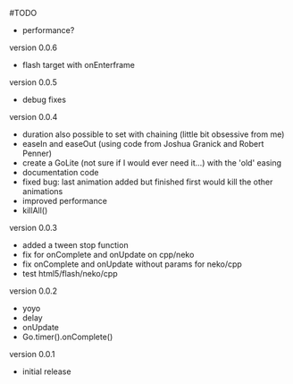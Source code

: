 #TODO
* performance?

version 0.0.6
* flash target with onEnterframe

version 0.0.5
* debug fixes

version 0.0.4
* duration also possible to set with chaining (little bit obsessive from me)
* easeIn and easeOut (using code from Joshua Granick and Robert Penner)
* create a GoLite (not sure if I would ever need it...) with the 'old' easing
* documentation code
* fixed bug: last animation added but finished first would kill the other animations
* improved performance 
* killAll()

version 0.0.3
* added a tween stop function 
* fix for onComplete and onUpdate on cpp/neko
* fix onComplete and onUpdate without params for neko/cpp
* test html5/flash/neko/cpp

version 0.0.2
* yoyo
* delay
* onUpdate
* Go.timer().onComplete()

version 0.0.1
* initial release